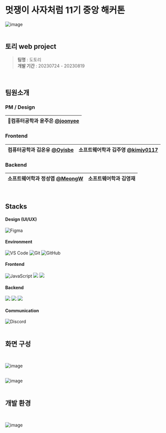 # 멋쟁이 사자처럼 11기 중앙 해커톤
![image](https://github.com/user-attachments/assets/44548a24-06ad-445b-a58b-3e5ce2f85cac)
<br>
<br>

## 토리 web project
>**팀명** : 도토리  
>**개발 기간** : 20230724 - 20230819
<br>

## 팀원소개 
### PM / Design 
| 🎨컴퓨터공학과 윤주은 [@joonyee](https://github.com/joonyee)|
|:-:|

### Frontend
|컴퓨터공학과 김온유 [@Oyisbe](https://github.com/Oyisbe)  |소프트웨어학과 김주영 [@kimjy0117](https://github.com/kimjy0117) | 
|:-:|:-:|

### Backend
| 소프트웨어학과 정성엽 [@MeongW](https://github.com/MeongW)  |소프트웨어학과 김영재|
|:-:|:-:|


<br>

## Stacks
#### Design (UI/UX) 
![Figma](https://img.shields.io/badge/Figma-F24E1E?style=for-the-badge&logo=figma&logoColor=white) 

#### Environment
![VS Code](https://img.shields.io/badge/VS%20Code-007ACC?style=for-the-badge&logo=visual-studio-code&logoColor=white)  ![Git](https://img.shields.io/badge/Git-F05032?style=for-the-badge&logo=git&logoColor=white)  ![GitHub](https://img.shields.io/badge/GitHub-181717?style=for-the-badge&logo=github&logoColor=white)

#### Frontend 
![JavaScript](https://img.shields.io/badge/JavaScript-F7DF1E?style=for-the-badge&logo=javascript&logoColor=black) <img src="https://img.shields.io/badge/html5-E34F26?style=for-the-badge&logo=html5&logoColor=white">  <img src="https://img.shields.io/badge/css-1572B6?style=for-the-badge&logo=css3&logoColor=white">

#### Backend
<img src="https://img.shields.io/badge/django-092E20?style=for-the-badge&logo=django&logoColor=white"> <img src="https://img.shields.io/badge/python-3776AB?style=for-the-badge&logo=python&logoColor=white"> <img src="https://img.shields.io/badge/mysql-4479A1?style=for-the-badge&logo=mysql&logoColor=white">

#### Communication
![Discord](https://img.shields.io/badge/Discord-5865F2?style=for-the-badge&logo=discord&logoColor=white)
<br>
<br>

## 화면 구성 
<br>

![image](https://github.com/user-attachments/assets/0b16d8da-79d5-4e02-af09-5ffe0884571b)
<br>
<br>

![image](https://github.com/user-attachments/assets/1b8a6e61-092d-4780-952c-286d7e4f9c45)
<br>
<br>


## 개발 환경
<br>

![image](https://github.com/user-attachments/assets/6ea389e1-8493-4ae5-9291-cdea2489b328)
<br>
<br>
